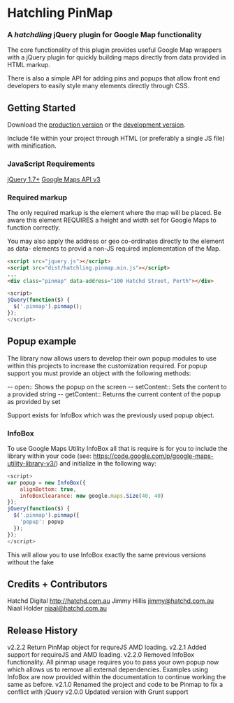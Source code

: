 # Hatchling PinMap
### A *hatchdling* jQuery plugin for Google Map functionality

The core functionality of this plugin provides useful Google Map wrappers with
a jQuery plugin for quickly building maps directly from data provided in HTML
markup.

There is also a simple API for adding pins and popups that allow front end
developers to easily style many elements directly through CSS.

## Getting Started
Download the [production version][min] or the [development version][max].

[min]: https://raw.github.com/hatchddigital/hatchling.pinmap/master/dist/hatchling.pinmap.min.js
[max]: https://raw.github.com/hatchddigital/hatchling.pinmap/master/dist/hatchling.pinmap.js

Include file within your project through HTML (or preferably a single JS file)
with minification.

### JavaScript Requirements
[jQuery 1.7+](jquery.com)
[Google Maps API v3](https://developers.google.com/maps/documentation/javascript/reference)

### Required markup
The only required markup is the element where the map will be placed. Be aware
this element REQUIRES a height and width set for Google Maps to function
correctly.

You may also apply the address or geo co-ordinates directly to the element as
data- elements to provid a non-JS required implementation of the Map.

```html
<script src="jquery.js"></script>
<script src="dist/hatchling.pinmap.min.js"></script>
...
<div class="pinmap" data-address="100 Hatchd Street, Perth"></div>
```

```javascript
<script>
jQuery(function($) {
  $('.pinmap').pinmap();
});
</script>
```

## Popup example

The library now allows users to develop their own popup modules to use within
this projects to increase the customization required. For popup support you
must provide an object with the following methods:

-- open:: Shows the popup on the screen
-- setContent:: Sets the content to a provided string
-- getContent:: Returns the current content of the popup as provided by set

Support exists for InfoBox which was the previously used popup object.

### InfoBox
To use Google Maps Utility InfoBox all that is require is for you to include
the library within your code (see: https://code.google.com/p/google-maps-utility-library-v3/)
and initialize in the following way:

```javascript
<script>
var popup = new InfoBox({
    alignBottom: true,
    infoBoxClearance: new google.maps.Size(40, 40)
});
jQuery(function($) {
  $('.pinmap').pinmap({
    'popup': popup
  });
});
</script>
```

This will allow you to use InfoBox exactly the same previous versions without
the fake

## Credits + Contributors
Hatchd Digital <http://hatchd.com.au>
Jimmy Hillis <jimmy@hatchd.com.au>
Niaal Holder <niaal@hatchd.com.au>

## Release History
v2.2.2 Return PinMap object for requreJS AMD loading.
v2.2.1 Added support for requireJS and AMD loading.
v2.2.0 Removed InfoBox functionality. All pinmap usage requires you to pass
  your own popup now which allows us to remove all external dependencies.
  Examples using InfoBox are now provided within the documentation to continue
  working the same as before.
v2.1.0 Renamed the project and code to be Pinmap to fix a conflict with jQuery
v2.0.0 Updated version with Grunt support
